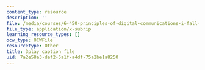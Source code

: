 ```yaml
---
content_type: resource
description: ''
file: /media/courses/6-450-principles-of-digital-communications-i-fall-2006/7a2e58a3def25a1fa4df75a2be1a8250_PMd2ZmcvMBI.vtt
file_type: application/x-subrip
learning_resource_types: []
ocw_type: OCWFile
resourcetype: Other
title: 3play caption file
uid: 7a2e58a3-def2-5a1f-a4df-75a2be1a8250
---
```

